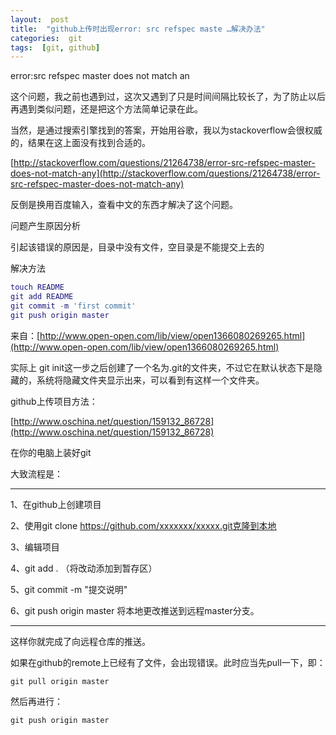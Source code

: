 ```yaml
---
layout:  post
title:  "github上传时出现error: src refspec maste …解决办法"
categories:  git
tags:  [git, github]
---
```


error:src refspec master does not match an

这个问题，我之前也遇到过，这次又遇到了只是时间间隔比较长了，为了防止以后再遇到类似问题，还是把这个方法简单记录在此。

当然，是通过搜索引擎找到的答案，开始用谷歌，我以为stackoverflow会很权威的，结果在这上面没有找到合适的。

[http://stackoverflow.com/questions/21264738/error-src-refspec-master-does-not-match-any](http://stackoverflow.com/questions/21264738/error-src-refspec-master-does-not-match-any)

反倒是换用百度输入，查看中文的东西才解决了这个问题。

问题产生原因分析

引起该错误的原因是，目录中没有文件，空目录是不能提交上去的

解决方法

```gi
touch README
git add README 
git commit -m 'first commit'
git push origin master
```

来自：[http://www.open-open.com/lib/view/open1366080269265.html](http://www.open-open.com/lib/view/open1366080269265.html)

实际上 git init这一步之后创建了一个名为.git的文件夹，不过它在默认状态下是隐藏的，系统将隐藏文件夹显示出来，可以看到有这样一个文件夹。

github上传项目方法：

[http://www.oschina.net/question/159132_86728](http://www.oschina.net/question/159132_86728)

在你的电脑上装好git

大致流程是：

***

1、在github上创建项目

2、使用git clone https://github.com/xxxxxxx/xxxxx.git克隆到本地

3、编辑项目

4、git add . （将改动添加到暂存区）

5、git commit -m "提交说明"

6、git push origin master 将本地更改推送到远程master分支。

***

这样你就完成了向远程仓库的推送。

如果在github的remote上已经有了文件，会出现错误。此时应当先pull一下，即：

```
git pull origin master
```

然后再进行：

```
git push origin master
```
